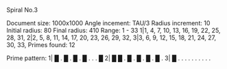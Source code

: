 Spiral No.3


Document size: 1000x1000
Angle incement: TAU/3
Radius increment: 10
Initial radius: 80
Final radius: 410
Range: 1 - 33
1|1, 4, 7, 10, 13, 16, 19, 22, 25, 28, 31, 
2|2, 5, 8, 11, 14, 17, 20, 23, 26, 29, 32, 
3|3, 6, 9, 12, 15, 18, 21, 24, 27, 30, 33, 
Primes found: 12

Prime pattern:
1| █  .  █  .  █  .  █  .  .  .  █ 
2| █  █  .  █  .  █  .  █  .  █  . 
3| █  .  .  .  .  .  .  .  .  .  . 
